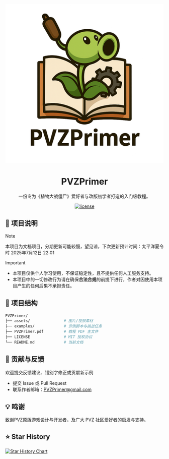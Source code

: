 <div align="center">
<p align="center">
  <img src="PVZPrimer.png" alt="PVZPrimer Docs" width="580"/>
</p>

# PVZPrimer

一份专为《植物大战僵尸》爱好者与改版初学者打造的入门级教程。

<p align="center">
  <a href="https://raw.githubusercontent.com/PVZPrimer/PVZPrimer/main/LICENSE">
    <img src="https://img.shields.io/github/license/PVZPrimer/PVZPrimer?color=brightgreen" alt="license">
  </a>
</p>
</div>

## 📝 项目说明
> [!NOTE]  
> 本项目为文档项目，分期更新可能较慢，望见谅，下次更新预计时间：太平洋夏令时 2025年7月12日 22:01

> [!IMPORTANT]  
> - 本项目仅供个人学习使用，不保证稳定性，且不提供任何人工服务支持。
> - 本项目中的一切修改行为请在确保**合法合规**的前提下进行，作者对因使用本项目产生的任何后果不承担责任。

## 🧩 项目结构

```bash
PVZPrimer/
├── assets/               # 图片/视频素材
├── examples/             # 示例脚本与挑战任务
├── PVZPrimer.pdf         # 教程 PDF 主文件
├── LICENSE               # MIT 授权协议
└── README.md             # 当前文档
```

## 📣 贡献与反馈

欢迎提交反馈建议、错别字修正或贡献新示例
* 提交 Issue 或 Pull Request
* 联系作者邮箱：PVZPrimer@gmail.com

## 💡 鸣谢
致谢PVZ原版游戏设计与开发者，及广大 PVZ 社区爱好者的启发与支持。

## ⭐️ Star History

[![Star History Chart](https://api.star-history.com/svg?repos=PVZPrimer/PVZPrimer&type=Date)](https://www.star-history.com/#PVZPrimer/PVZPrimer&Date)